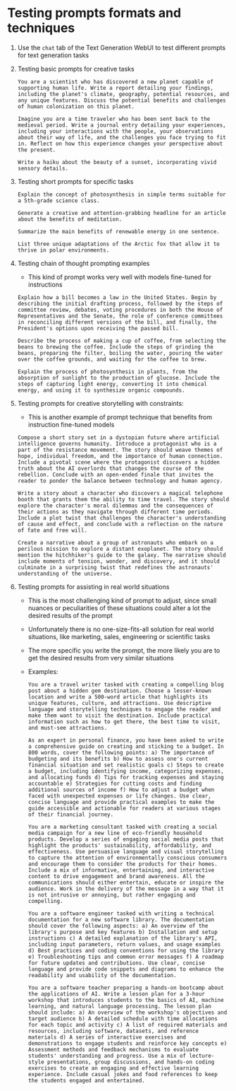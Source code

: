 # Testing prompts formats and techniques

1. Use the `chat` tab of the Text Generation WebUI to test different prompts for text generation tasks

2. Testing basic prompts for creative tasks

   ```text
   You are a scientist who has discovered a new planet capable of supporting human life. Write a report detailing your findings, including the planet's climate, geography, potential resources, and any unique features. Discuss the potential benefits and challenges of human colonization on this planet.
   ```

   ```text
   Imagine you are a time traveler who has been sent back to the medieval period. Write a journal entry detailing your experiences, including your interactions with the people, your observations about their way of life, and the challenges you face trying to fit in. Reflect on how this experience changes your perspective about the present.
   ```

   ```text
   Write a haiku about the beauty of a sunset, incorporating vivid sensory details.
   ```

3. Testing short prompts for specific tasks

   ```text
   Explain the concept of photosynthesis in simple terms suitable for a 5th-grade science class.
   ```

   ```text
   Generate a creative and attention-grabbing headline for an article about the benefits of meditation.
   ```

   ```text
   Summarize the main benefits of renewable energy in one sentence.
   ```

   ```text
   List three unique adaptations of the Arctic fox that allow it to thrive in polar environments.
   ```

4. Testing chain of thought prompting examples

   - This kind of prompt works very well with models fine-tuned for instructions

   ```text
   Explain how a bill becomes a law in the United States. Begin by describing the initial drafting process, followed by the steps of committee review, debates, voting procedures in both the House of Representatives and the Senate, the role of conference committees in reconciling different versions of the bill, and finally, the President's options upon receiving the passed bill.
   ```

   ```text
   Describe the process of making a cup of coffee, from selecting the beans to brewing the coffee. Include the steps of grinding the beans, preparing the filter, boiling the water, pouring the water over the coffee grounds, and waiting for the coffee to brew.
   ```

   ```text
   Explain the process of photosynthesis in plants, from the absorption of sunlight to the production of glucose. Include the steps of capturing light energy, converting it into chemical energy, and using it to synthesize organic compounds.
   ```

5. Testing prompts for creative storytelling with constraints:

   - This is another example of prompt technique that benefits from instruction fine-tuned models

   ```text
   Compose a short story set in a dystopian future where artificial intelligence governs humanity. Introduce a protagonist who is a part of the resistance movement. The story should weave themes of hope, individual freedom, and the importance of human connection. Include a pivotal scene where the protagonist discovers a hidden truth about the AI overlords that changes the course of the rebellion. Conclude with an open-ended finale that invites the reader to ponder the balance between technology and human agency.
   ```

   ```text
   Write a story about a character who discovers a magical telephone booth that grants them the ability to time travel. The story should explore the character's moral dilemmas and the consequences of their actions as they navigate through different time periods. Include a plot twist that challenges the character's understanding of cause and effect, and conclude with a reflection on the nature of fate and free will.
   ```

   ```text
   Create a narrative about a group of astronauts who embark on a perilous mission to explore a distant exoplanet. The story should mention the hitchhiker's guide to the galaxy. The narrative should include moments of tension, wonder, and discovery, and it should culminate in a surprising twist that redefines the astronauts' understanding of the universe.
   ```

6. Testing prompts for assisting in real world situations

   - This is the most challenging kind of prompt to adjust, since small nuances or peculiarities of these situations could alter a lot the desired results of the prompt

   - Unfortunately there is no one-size-fits-all solution for real world situations, like marketing, sales, engineering or scientific tasks

   - The more specific you write the prompt, the more likely you are to get the desired results from very similar situations

   - Examples:

     ```text
     You are a travel writer tasked with creating a compelling blog post about a hidden gem destination. Choose a lesser-known location and write a 500-word article that highlights its unique features, culture, and attractions. Use descriptive language and storytelling techniques to engage the reader and make them want to visit the destination. Include practical information such as how to get there, the best time to visit, and must-see attractions.
     ```

     ```text
     As an expert in personal finance, you have been asked to write a comprehensive guide on creating and sticking to a budget. In 800 words, cover the following points: a) The importance of budgeting and its benefits b) How to assess one's current financial situation and set realistic goals c) Steps to create a budget, including identifying income, categorizing expenses, and allocating funds d) Tips for tracking expenses and staying accountable e) Strategies for cutting costs and finding additional sources of income f) How to adjust a budget when faced with unexpected expenses or life changes. Use clear, concise language and provide practical examples to make the guide accessible and actionable for readers at various stages of their financial journey.
     ```

     ```text
     You are a marketing consultant tasked with creating a social media campaign for a new line of eco-friendly household products. Develop a series of engaging social media posts that highlight the products' sustainability, affordability, and effectiveness. Use persuasive language and visual storytelling to capture the attention of environmentally conscious consumers and encourage them to consider the products for their homes. Include a mix of informative, entertaining, and interactive content to drive engagement and brand awareness. All the communications should either entertain, educate or inspire the audience. Work in the delivery of the message in a way that it is not intrusive or annoying, but rather engaging and compelling.
     ```

     ```text
     You are a software engineer tasked with writing a technical documentation for a new software library. The documentation should cover the following aspects: a) An overview of the library's purpose and key features b) Installation and setup instructions c) A detailed explanation of the library's API, including input parameters, return values, and usage examples d) Best practices and coding conventions for using the library e) Troubleshooting tips and common error messages f) A roadmap for future updates and contributions. Use clear, concise language and provide code snippets and diagrams to enhance the readability and usability of the documentation.
     ```

     ```text
     You are a software teacher preparing a hands-on bootcamp about the applications of AI. Write a lesson plan for a 3-hour workshop that introduces students to the basics of AI, machine learning, and natural language processing. The lesson plan should include: a) An overview of the workshop's objectives and target audience b) A detailed schedule with time allocations for each topic and activity c) A list of required materials and resources, including software, datasets, and reference materials d) A series of interactive exercises and demonstrations to engage students and reinforce key concepts e) Assessment methods and feedback mechanisms to evaluate students' understanding and progress. Use a mix of lecture-style presentations, group discussions, and hands-on coding exercises to create an engaging and effective learning experience. Include casual jokes and food references to keep the students engaged and entertained.
     ```
